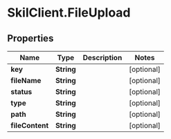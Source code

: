 # SkilClient.FileUpload

## Properties
Name | Type | Description | Notes
------------ | ------------- | ------------- | -------------
**key** | **String** |  | [optional] 
**fileName** | **String** |  | [optional] 
**status** | **String** |  | [optional] 
**type** | **String** |  | [optional] 
**path** | **String** |  | [optional] 
**fileContent** | **String** |  | [optional] 


